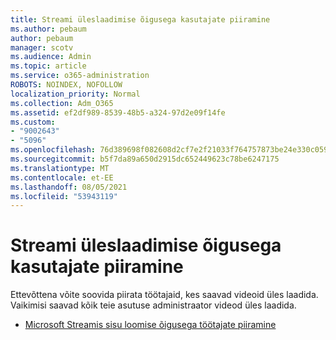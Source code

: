```yaml
---
title: Streami üleslaadimise õigusega kasutajate piiramine
ms.author: pebaum
author: pebaum
manager: scotv
ms.audience: Admin
ms.topic: article
ms.service: o365-administration
ROBOTS: NOINDEX, NOFOLLOW
localization_priority: Normal
ms.collection: Adm_O365
ms.assetid: ef2df989-8539-48b5-a324-97d2e09f14fe
ms.custom:
- "9002643"
- "5096"
ms.openlocfilehash: 76d389698f082608d2cf7e2f21033f764757873be24e330c0596e053b4a85ea6
ms.sourcegitcommit: b5f7da89a650d2915dc652449623c78be6247175
ms.translationtype: MT
ms.contentlocale: et-EE
ms.lasthandoff: 08/05/2021
ms.locfileid: "53943119"
---
```

# <a name="restrict-users-who-can-upload-to-stream"></a>Streami üleslaadimise õigusega kasutajate piiramine

Ettevõttena võite soovida piirata töötajaid, kes saavad videoid üles laadida. Vaikimisi saavad kõik teie asutuse administraator videod üles laadida.

- [Microsoft Streamis sisu loomise õigusega töötajate piiramine](/stream/restrict-uploaders)
